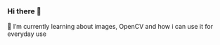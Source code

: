 ### Hi there 👋

🌱 I’m currently learning about images, OpenCV and how i can use it for everyday use
